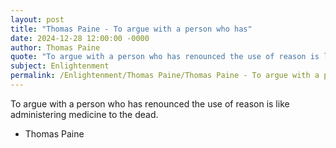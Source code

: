 ```yaml
---
layout: post
title: "Thomas Paine - To argue with a person who has"
date: 2024-12-28 12:00:00 -0000
author: Thomas Paine
quote: "To argue with a person who has renounced the use of reason is like administering medicine to the dead."
subject: Enlightenment
permalink: /Enlightenment/Thomas Paine/Thomas Paine - To argue with a person who has
---
```


To argue with a person who has renounced the use of reason is like administering medicine to the dead.

- Thomas Paine
